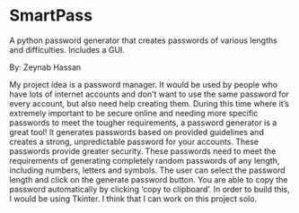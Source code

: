 # SmartPass
A python password generator that creates passwords of various lengths and difficulties. Includes a GUI.

By: Zeynab Hassan

My project idea is a password manager. It would be used by people who have lots of internet accounts and don’t want to use the same password for every account, but also need help creating them. During this time where it’s extremely important to be secure online and needing more specific passwords to meet the tougher requirements, a password generator is a great tool! It generates passwords based on provided guidelines and creates a strong, unpredictable password for your accounts. These passwords provide greater security. These passwords need to meet the requirements of generating completely random passwords of any length, including numbers, letters and symbols. The user can select the password length and click on the generate password button. You are able to copy the password automatically by clicking ‘copy to clipboard’. In order to build this, I would be using Tkinter. I think that I can work on this project solo.
